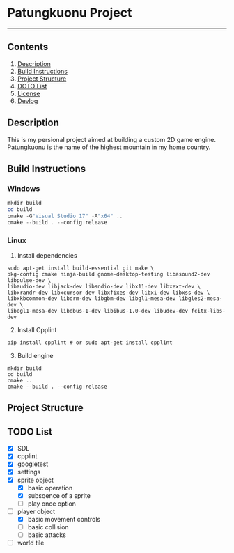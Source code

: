 # Patungkuonu Project
---

## Contents
1. [Description](#description)
2. [Build Instructions](#build-instructions)
3. [Project Structure](#project-structure)
4. [DOTO List](#todo-list)
5. [License](./license)
6. [Devlog](./doc/devlog.md)

## Description
This is my persional project aimed at building a custom 2D game engine.
Patungkuonu is the name of the highest mountain in my home country.

## Build Instructions
### Windows
```powershell
mkdir build
cd build
cmake -G"Visual Studio 17" -A"x64" ..
cmake --build . --config release
```
### Linux
1. Install dependencies
```console
sudo apt-get install build-essential git make \
pkg-config cmake ninja-build gnome-desktop-testing libasound2-dev libpulse-dev \
libaudio-dev libjack-dev libsndio-dev libx11-dev libxext-dev \
libxrandr-dev libxcursor-dev libxfixes-dev libxi-dev libxss-dev \
libxkbcommon-dev libdrm-dev libgbm-dev libgl1-mesa-dev libgles2-mesa-dev \
libegl1-mesa-dev libdbus-1-dev libibus-1.0-dev libudev-dev fcitx-libs-dev
```
2. Install Cpplint
```console
pip install cpplint # or sudo apt-get install cpplint
```
3. Build engine
```console
mkdir build
cd build
cmake ..
cmake --build . --config release
```

## Project Structure

## TODO List
- [x] SDL
- [x] cpplint
- [x] googletest
- [x] settings
- [x] sprite object
  - [x] basic operation
  - [x] subsqence of a sprite
  - [ ] play once option
- [ ] player object
  - [x] basic movement controls
  - [ ] basic collision
  - [ ] basic attacks
- [ ] world tile
